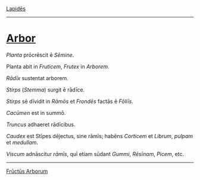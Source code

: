 [Lapidēs](./012-lapides.md)

---

# [Arbor](https://www.archive.org/stream/cu31924032499455#page/n56/mode/1up)

*Planta* prōcrēscit ē *Sēmine*.

Planta abit in *Fruticem*, *Frutex* in *Arborem*.

*Rādīx* sustentat arborem.

*Stirps* (*Stemma*) surgit ē rādīce.

*Stirps* sē dīvidit in *Rāmōs* et *Frondēs* factās ē *Fōliīs*.

*Cacūmen* est in summō.

*Truncus* adhaeret rādīcibus.

*Caudex* est Stīpes dējectus, sine rāmīs; habēns *Corticem* et *Librum*, *pulpam* et *medullam*.

*Viscum* adnāscitur *rāmīs*, quī etiam sūdant *Gummi*, *Rēsīnam*, *Picem*, etc.

---

[Frūctūs Arborum](./014-fructus-arborum.md)
